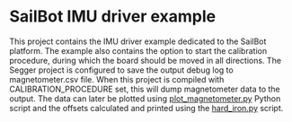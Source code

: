# SailBot IMU driver example

This project contains the IMU driver example dedicated to the SailBot platform.
The example also contains the option to start the calibration procedure, during which the board should be moved in all directions.
The Segger project is configured to save the output debug log to magnetometer.csv file.
When this project is compiled with CALIBRATION_PROCEDURE set, this will dump magnetometer data to the output.
The data can later be plotted using [plot_magnetometer.py](../../dist/scripts/lis2mdl/plot_magnetometer.py) Python script
and the offsets calculated and printed using the [hard_iron.py](../../dist/scripts/lis2mdl/hard_iron.py) script.

